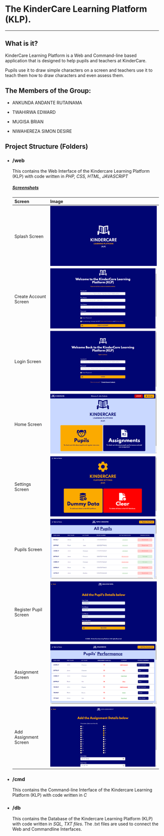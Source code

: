 # The KinderCare Learning Platform (KLP).

---

## What is it?

KinderCare Learning Platform is a Web and Command-line based application that is designed to help pupils and teachers at KinderCare.

Pupils use it to draw simple characters on a screen and teachers use it to teach them how to draw characters and even assess them.

## The Members of the Group:

- ANKUNDA ANDANTE RUTAINAMA

- TWAHIRWA EDWARD

- MUGISA BRIAN

- NIWAHEREZA SIMON DESIRE

## Project Structure (Folders)

- ### **/web**

  This contains the Web Interface of the Kindercare Learning Platform (KLP) with code written in _PHP, CSS, HTML, JAVASCRIPT_

  ##### <u>Screenshots</u>

  <!-- Table of title and image on the right -->

  | Screen                | Image                                                        |
  | :-------------------- | :----------------------------------------------------------- |
  | Splash Screen         | ![Splash Screen](web/screenshots/splash.png)                 |
  | Create Account Screen | ![Create Account Screen](web/screenshots/signup.png)         |
  | Login Screen          | ![Login Screen](web/screenshots/login.png)                   |
  | Home Screen           | ![Home Screen](web/screenshots/home.png)                     |
  | Settings Screen       | ![Settings Screen](web/screenshots/settings.png)             |
  | Pupils Screen         | ![Pupils Screen](web/screenshots/pupils.png)                 |
  | Register Pupil Screen | ![Register Pupil Screen](web/screenshots/register_pupil.png) |
  | Assignment Screen     | ![Assignment Screen](web/screenshots/assignments.png)        |
  | Add Assignment Screen | ![Add Assignment Screen](web/screenshots/add_assignment.png) |

- ### **/cmd**

  This contains the Command-line Interface of the Kindercare Learning Platform (KLP) with code written in _C_

- ### **/db**

  This contains the Database of the Kindercare Learning Platform (KLP) with code written in _SQL, TXT files_. The .txt files are used to connect the Web and Commandline Interfaces.
